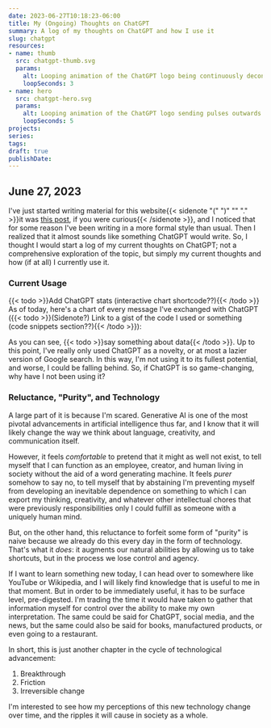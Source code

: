 ```yaml
---
date: 2023-06-27T10:18:23-06:00
title: My (Ongoing) Thoughts on ChatGPT
summary: A log of my thoughts on ChatGPT and how I use it
slug: chatgpt
resources:
- name: thumb
  src: chatgpt-thumb.svg
  params:
    alt: Looping animation of the ChatGPT logo being continuously deconstructed and redrawn.
    loopSeconds: 3
- name: hero
  src: chatgpt-hero.svg
  params:
    alt: Looping animation of the ChatGPT logo sending pulses outwards through a network of lines.
    loopSeconds: 5
projects:
series:
tags:
draft: true
publishDate:
---
```


## June 27, 2023

I've just started writing material for this website{{< sidenote "(" ")" "" "." >}}it was [this post](/posts/2023-06-27_projects-intro), if you were curious{{< /sidenote >}}, and I noticed that for some reason I've been writing in a more formal style than usual. Then I realized that it almost sounds like something ChatGPT would write. So, I thought I would start a log of my current thoughts on ChatGPT; not a comprehensive exploration of the topic, but simply my current thoughts and how (if at all) I currently use it.

### Current Usage

{{< todo >}}Add ChatGPT stats (interactive chart shortcode??){{< /todo >}}
As of today, here's a chart of every message I've exchanged with ChatGPT ({{< todo >}}(Sidenote?) Link to a gist of the code I used or something (code snippets section??){{< /todo >}}):

As you can see, {{< todo >}}say something about data{{< /todo >}}. Up to this point, I've really only used ChatGPT as a novelty, or at most a lazier version of Google search. In this way, I'm not using it to its fullest potential, and worse, I could be falling behind. So, if ChatGPT is so game-changing, why have I not been using it?

### Reluctance, "Purity", and Technology

A large part of it is because I'm scared. Generative AI is one of the most pivotal advancements in artificial intelligence thus far, and I know that it will likely change the way we think about language, creativity, and communication itself.

However, it feels *comfortable* to pretend that it might as well not exist, to tell myself that I can function as an employee, creator, and human living in society without the aid of a word generating machine. It feels *purer* somehow to say no, to tell myself that by abstaining I'm preventing myself from developing an inevitable dependence on something to which I can export my thinking, creativity, and whatever other intellectual chores that were previously responsibilities only I could fulfill as someone with a uniquely human mind.

But, on the other hand, this reluctance to forfeit some form of "purity" is naive because we already do this every day in the form of technology. That's what it *does*: it augments our natural abilities by allowing us to take shortcuts, but in the process we lose control and agency.

If I want to learn something new today, I can head over to somewhere like YouTube or Wikipedia, and I will likely find knowledge that is useful to me in that moment. But in order to be immediately useful, it has to be surface level, pre-digested. I'm trading the time it would have taken to gather that information myself for control over the ability to make my own interpretation. The same could be said for ChatGPT, social media, and the news, but the same could also be said for books, manufactured products, or even going to a restaurant.

In short, this is just another chapter in the cycle of technological advancement:
1. Breakthrough
2. Friction
3. Irreversible change

I'm interested to see how my perceptions of this new technology change over time, and the ripples it will cause in society as a whole.